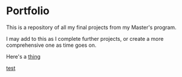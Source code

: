 # Portfolio
This is a repository of all my final projects from my Master's program.

I may add to this as I complete further projects, or create a more comprehensive one as time goes on.

Here's a [thing](Bank_Loan_Modelling.md)

[test](https://github.com/SaiSolutions-Py/SaiSolutions-Py.github.io/tree/main)

